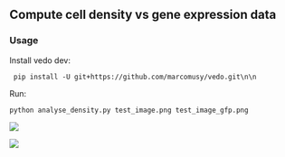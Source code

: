 
## Compute cell density vs gene expression data

### Usage

Install vedo dev:
```
 pip install -U git+https://github.com/marcomusy/vedo.git\n\n
```

Run:
```
python analyse_density.py test_image.png test_image_gfp.png
```

![](https://user-images.githubusercontent.com/32848391/221247534-65fc17a6-aa79-4246-b9fe-f09f0b10c7d9.png)

![](https://user-images.githubusercontent.com/32848391/221247578-ebf35ec9-71a2-4b93-9f39-dd91019f0636.png)

